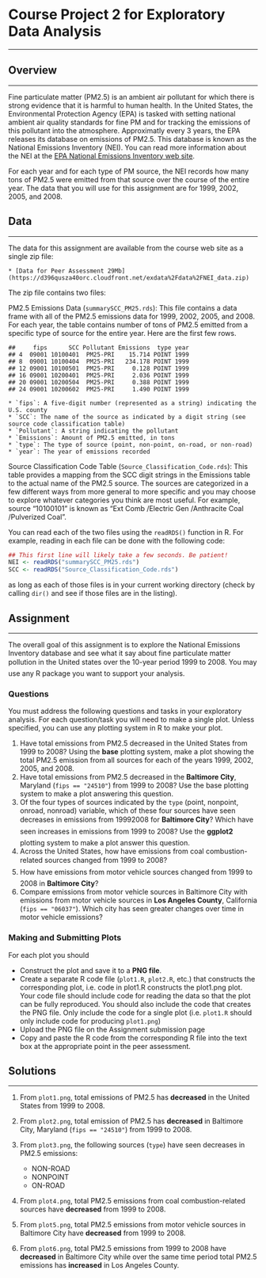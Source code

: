 # Course Project 2 for Exploratory Data Analysis
-----

## Overview
-----

Fine particulate matter (PM2.5) is an ambient air pollutant for which there is strong evidence that it is harmful to human health. In the United States, the Environmental Protection Agency (EPA) is tasked with setting national ambient air quality standards for fine PM and for tracking the emissions of this pollutant into the atmosphere. Approximatly every 3 years, the EPA releases its database on emissions of PM2.5. This database is known as the National Emissions Inventory (NEI). You can read more information about the NEI at the [EPA National Emissions Inventory web site](http://www.epa.gov/ttn/chief/eiinformation.html).

For each year and for each type of PM source, the NEI records how many tons of PM2.5 were emitted from that source over the course of the entire year. The data that you will use for this assignment are for 1999, 2002, 2005, and 2008.

## Data
-----

The data for this assignment are available from the course web site as a single zip file:

	* [Data for Peer Assessment 29Mb](https://d396qusza40orc.cloudfront.net/exdata%2Fdata%2FNEI_data.zip)

The zip file contains two files:

PM2.5 Emissions Data (`summarySCC_PM25.rds`): This file contains a data frame with all of the PM2.5 emissions data for 1999, 2002, 2005, and 2008. For each year, the table contains number of tons of PM2.5 emitted from a specific type of source for the entire year. Here are the first few rows.

```
##     fips      SCC Pollutant Emissions  type year
## 4  09001 10100401  PM25-PRI    15.714 POINT 1999
## 8  09001 10100404  PM25-PRI   234.178 POINT 1999
## 12 09001 10100501  PM25-PRI     0.128 POINT 1999
## 16 09001 10200401  PM25-PRI     2.036 POINT 1999
## 20 09001 10200504  PM25-PRI     0.388 POINT 1999
## 24 09001 10200602  PM25-PRI     1.490 POINT 1999
```

	* `fips`: A five-digit number (represented as a string) indicating the U.S. county
	* `SCC`: The name of the source as indicated by a digit string (see source code classification table)
	* `Pollutant`: A string indicating the pollutant
	* `Emissions`: Amount of PM2.5 emitted, in tons
	* `type`: The type of source (point, non-point, on-road, or non-road)
	* `year`: The year of emissions recorded

Source Classification Code Table (`Source_Classification_Code.rds`): This table provides a mapping from the SCC digit strings in the Emissions table to the actual name of the PM2.5 source. The sources are categorized in a few different ways from more general to more specific and you may choose to explore whatever categories you think are most useful. For example, source “10100101” is known as “Ext Comb /Electric Gen /Anthracite Coal /Pulverized Coal”.

You can read each of the two files using the `readRDS()` function in R. For example, reading in each file can be done with the following code:

```r
## This first line will likely take a few seconds. Be patient!
NEI <- readRDS("summarySCC_PM25.rds")
SCC <- readRDS("Source_Classification_Code.rds")
```

as long as each of those files is in your current working directory (check by calling `dir()` and see if those files are in the listing).

## Assignment
-----

The overall goal of this assignment is to explore the National Emissions Inventory database and see what it say about fine particulate matter pollution in the United states over the 10-year period 1999 to 2008. You may use any R package you want to support your analysis.

### Questions

You must address the following questions and tasks in your exploratory analysis. For each question/task you will need to make a single plot. Unless specified, you can use any plotting system in R to make your plot.

1. Have total emissions from PM2.5 decreased in the United States from 1999 to 2008? Using the **base** plotting system, make a plot showing the total PM2.5 emission from all sources for each of the years 1999, 2002, 2005, and 2008.
2. Have total emissions from PM2.5 decreased in the **Baltimore City**, Maryland (``fips == "24510"``) from 1999 to 2008? Use the base plotting system to make a plot answering this question.
3. Of the four types of sources indicated by the ``type`` (point, nonpoint, onroad, nonroad) variable, which of these four sources have seen decreases in emissions from 19992008 for **Baltimore City**? Which have seen increases in emissions from 1999 to 2008? Use the **ggplot2** plotting system to make a plot answer this question.
4. Across the United States, how have emissions from coal combustion-related sources changed from 1999 to 2008?
5. How have emissions from motor vehicle sources changed from 1999 to 2008 in **Baltimore City**?
6. Compare emissions from motor vehicle sources in Baltimore City with emissions from motor vehicle sources in **Los Angeles County**, California (``fips == "06037"``). Which city has seen greater changes over time in motor vehicle emissions?

### Making and Submitting Plots

For each plot you should

* Construct the plot and save it to a **PNG file**.
* Create a separate R code file (``plot1.R``, ``plot2.R``, etc.) that constructs the corresponding plot, i.e. code in plot1.R constructs the plot1.png plot. Your code file should include code for reading the data so that the plot can be fully reproduced. You should also include the code that creates the PNG file. Only include the code for a single plot (i.e. ``plot1.R`` should only include code for producing ``plot1.png``)
* Upload the PNG file on the Assignment submission page
* Copy and paste the R code from the corresponding R file into the text box at the appropriate point in the peer assessment.

## Solutions
-----

1. From `plot1.png`, total emissions of PM2.5 has __decreased__ in the United States from 1999 to 2008.
2. From `plot2.png`, total emission of PM2.5 has __decreased__ in Baltimore City, Maryland (`fips == "24510"`) from 1999 to 2008.
3. From `plot3.png`, the following sources (`type`) have seen decreases in PM2.5 emissions:

	* NON-ROAD
	* NONPOINT
	* ON-ROAD

4. From `plot4.png`, total PM2.5 emissions from coal combustion-related sources have __decreased__ from 1999 to 2008.
5. From `plot5.png`, total PM2.5 emissions from motor vehicle sources in Baltimore City have __decreased__ from 1999 to 2008.
6. From `plot6.png`, total PM2.5 emissions from 1999 to 2008 have __decreased__ in Baltimore City while over the same time period total PM2.5 emissions has __increased__ in Los Angeles County.

